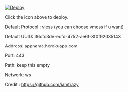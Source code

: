 [![Deploy](https://www.herokucdn.com/deploy/button.png)](https://dashboard.heroku.com/new?template=https://github.com/ExtremexD/xray-heroku)

Click the icon above to deploy.

Default Protocol : vless (you can choose vmess if u want)

Default UUID: 36cfc3de-ecfd-4752-ae6f-8f0f92035143

Address: appname.herokuapp.com

Port: 443

Path: keep this empty

Network: ws

Credit : https://github.com/iamtrazy
